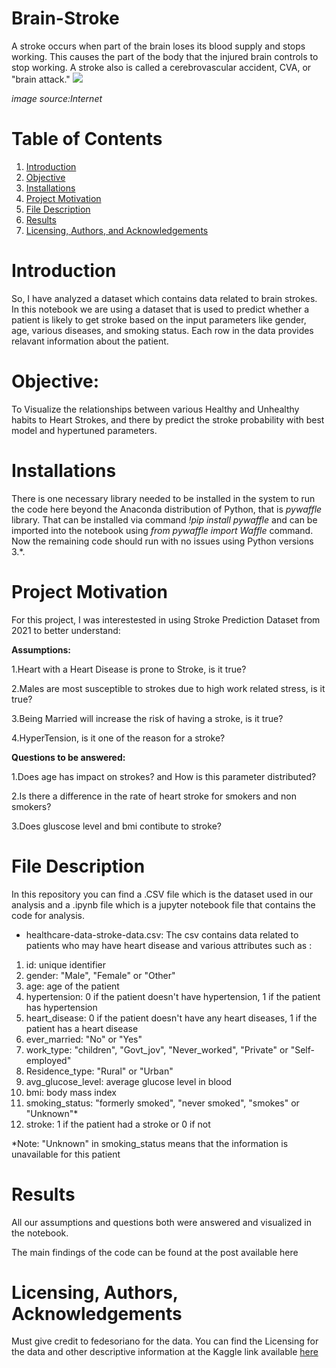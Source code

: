 # Brain-Stroke
A stroke occurs when part of the brain loses its blood supply and stops working. This causes the part of the body that the injured brain controls to stop working. A stroke also is called a cerebrovascular accident, CVA, or "brain attack."
![   ](https://user-images.githubusercontent.com/25797072/116720548-f6f2f300-a9f9-11eb-9a2a-8dc9fdd8c52a.gif)

*image source:Internet*

# Table of Contents
1. [Introduction](https://github.com/lakshman533/Brain-Stroke/blob/main/README.md#introduction)
2. [Objective](https://github.com/lakshman533/Brain-Stroke/blob/main/README.md#objective)
3. [Installations](https://github.com/lakshman533/Brain-Stroke/blob/main/README.md#installations)
4. [Project Motivation](https://github.com/lakshman533/Brain-Stroke/blob/main/README.md#project-motivation)
5. [File Description](https://github.com/lakshman533/Brain-Stroke/blob/main/README.md#file-description)
6. [Results](https://github.com/lakshman533/Brain-Stroke/blob/main/README.md#results)
7. [Licensing, Authors, and Acknowledgements](https://github.com/lakshman533/Brain-Stroke/blob/main/README.md#licensing-authors-acknowledgements)

# Introduction
So, I have analyzed a dataset which contains data related to brain strokes.
In this notebook we are using a dataset that is used to predict whether a patient is likely to get stroke based on the input parameters like gender, age, various diseases, and smoking status. Each row in the data provides relavant information about the patient.

# Objective:
To Visualize the relationships between various Healthy and Unhealthy habits to Heart Strokes, and there by predict the stroke probability with best model and hypertuned parameters.

# Installations 
There is one necessary library needed to be installed in the system to run the code here beyond the Anaconda distribution of Python, that is *pywaffle* library.
That can be installed via command *!pip install pywaffle* and can be imported into the notebook using *from pywaffle import Waffle* command.
Now the remaining code should run with no issues using Python versions 3.*.

# Project Motivation
For this project, I was interestested in using Stroke Prediction Dataset from 2021 to better understand:

**Assumptions:**

1.Heart with a Heart Disease is prone to Stroke, is it true?

2.Males are most susceptible to strokes due to high work related stress, is it true?

3.Being Married will increase the risk of having a stroke, is it true?

4.HyperTension, is it one of the reason for a stroke?

**Questions to be answered:**

1.Does age has impact on strokes? and How is this parameter distributed?

2.Is there a difference in the rate of heart stroke for smokers and non smokers?

3.Does gluscose level and bmi contibute to stroke?

# File Description
In this repository you can find a .CSV file which is the dataset used in our analysis and a .ipynb file which is a jupyter notebook file that contains the code for analysis.
* healthcare-data-stroke-data.csv: The csv contains data related to patients who may have heart disease and various attributes such as :
1.  id: unique identifier
2.  gender: "Male", "Female" or "Other"
3.  age: age of the patient
4.  hypertension: 0 if the patient doesn't have hypertension, 1 if the patient has hypertension
5.  heart_disease: 0 if the patient doesn't have any heart diseases, 1 if the patient has a heart disease
6.  ever_married: "No" or "Yes"
7.  work_type: "children", "Govt_jov", "Never_worked", "Private" or "Self-employed"
8.  Residence_type: "Rural" or "Urban"
9. avg_glucose_level: average glucose level in blood
10. bmi: body mass index
11. smoking_status: "formerly smoked", "never smoked", "smokes" or "Unknown"*
12. stroke: 1 if the patient had a stroke or 0 if not

 *Note: "Unknown" in smoking_status means that the information is unavailable for this patient

# Results
All our assumptions and questions both were answered and visualized in the notebook.

The main findings of the code can be found at the post available here

# Licensing, Authors, Acknowledgements
Must give credit to fedesoriano for the data. You can find the Licensing for the data and other descriptive information at the Kaggle link available [here](https://www.kaggle.com/fedesoriano/stroke-prediction-dataset "kaggle")



    
